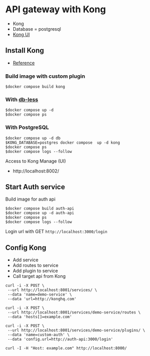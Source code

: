 # API gateway with Kong
* Kong
* Database = postgresql
* [Kong UI](https://github.com/Kong/kong-manager)

## Install Kong
* [Reference](https://github.com/Kong/docker-kong/blob/master/compose/README.md)

### Build image with custom plugin
```
$docker compose build kong
```

### With [db-less](https://docs.konghq.com/gateway/latest/production/deployment-topologies/db-less-and-declarative-config/#main)
```
$docker compose up -d
$docker compose ps
```

### With PostgreSQL
```
$docker compose up -d db
$KONG_DATABASE=postgres docker compose  up -d kong 
$docker compose ps
$docker compose logs --follow
```

Access to Kong Manage (UI)
* http://localhost:8002/

## Start Auth service
Build image for auth api
```
$docker compose build auth-api
$docker compose up -d auth-api
$docker compose ps
$docker compose logs --follow
```

Login url with GET `http://localhost:3000/login`

## Config Kong
* Add service
* Add routes to service
* Add plugin to service
* Call target api from Kong

```
curl -i -X POST \
 --url http://localhost:8001/services/ \
 --data 'name=demo-service' \
 --data 'url=http://konghq.com'

curl -i -X POST \
 --url http://localhost:8001/services/demo-service/routes \
 --data 'hosts[]=example.com'

curl -i -X POST \
 --url http://localhost:8001/services/demo-service/plugins/ \
 --data 'name=custom-auth' \
 --data 'config.url=http://auth-api:3000/login'

curl -I -H "Host: example.com" http://localhost:8000/
```